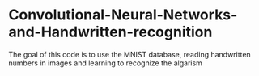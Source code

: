 # Convolutional-Neural-Networks-and-Handwritten-recognition
The goal of this code is to use the MNIST database, reading handwritten numbers in images and learning to recognize the algarism
